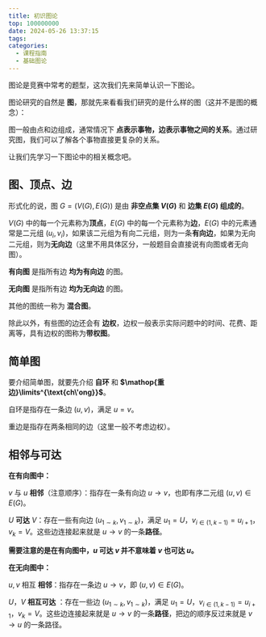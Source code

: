 ```yaml
---
title: 初识图论
top: 100000000
date: 2024-05-26 13:37:15
tags:
categories:
  - 课程指南 
  - 基础图论
---
```


图论是竞赛中常考的题型，这次我们先来简单认识一下图论。

图论研究的自然是 **图**，那就先来看看我们研究的是什么样的图（这并不是图的概念）：

图一般由点和边组成，通常情况下 **点表示事物，边表示事物之间的关系**。通过研究图，我们可以了解各个事物直接更复杂的关系。

让我们先学习一下图论中的相关概念吧。

## 图、顶点、边

形式化的说，图 $G = (V(G),E(G))$ 是由 **非空点集 $V(G)$** 和 **边集 $E(G)$ 组成的**。

$V(G)$ 中的每一个元素称为**顶点**，$E(G)$ 中的每一个元素称为**边**，$E(G)$ 中的元素通常是二元组 $(u_{i},v_{i})$，如果该二元组为有向二元组，则为一条**有向边**，如果为无向二元组，则为**无向边**（这里不用具体区分，一般题目会直接说有向图或者无向图）。

**有向图** 是指所有边 **均为有向边** 的图。

**无向图** 是指所有边 **均为无向边** 的图。

其他的图统一称为 **混合图**。

除此以外，有些图的边还会有 **边权**，边权一般表示实际问题中的时间、花费、距离等，具有边权的图称为**带权图**。

## 简单图

要介绍简单图，就要先介绍 **自环** 和 **$\mathop{重边}\limits^{\text{ch\'ong}}$**。

自环是指存在一条边 $(u,v)$，满足 $u = v$。

重边是指存在两条相同的边（这里一般不考虑边权）。

## 相邻与可达

**在有向图中：**

$v$ 与 $u$ **相邻**（注意顺序）：指存在一条有向边 $u \rightarrow v$，也即有序二元组 $(u,v) \in E(G)$。

$U$ **可达** $V$：存在一些有向边 $(u_{1\sim k},v_{1\sim k})$，满足 $u_{1} = U$，$v_{i \in (1,k - 1)} = u_{i + 1}$，$v_{k} = V$。这些边连接起来就是 $u\rightarrow v$ 的一条**路径**。


**需要注意的是在有向图中，$u$ 可达 $v$ 并不意味着 $v$ 也可达 $u$。**

**在无向图中：**

$u,v$ 相互 **相邻**：指存在一条边 $u \rightarrow v$，即 $(u,v) \in E(G)$。

$U$，$V$ **相互可达** ：存在一些边 $(u_{1\sim k},v_{1\sim k})$，满足 $u_{1} = U$，$v_{i \in (1,k - 1)} = u_{i + 1}$，$v_{k} = V$。这些边连接起来就是 $u\rightarrow v$ 的一条**路径**，把边的顺序反过来就是 $v \rightarrow u$ 的一条路径。

